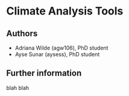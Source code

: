# Climate Analysis Tools

## Authors

* Adriana Wilde (agw106), PhD student
* Ayse Sunar (aysess), PhD student 

## Further information
blah blah
